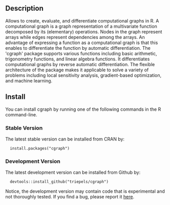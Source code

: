 ## Description
Allows to create, evaluate, and differentiate computational graphs in R. A computational graph is a graph representation of a multivariate function decomposed by its (elementary) operations. Nodes in the graph represent arrays while edges represent dependencies among the arrays. An advantage of expressing a function as a computational graph is that this enables to differentiate the function by automatic differentiation. The 'cgraph' package supports various functions including basic arithmetic, trigonometry functions, and linear algebra functions. It differentiates computational graphs by reverse automatic differentiation. The flexible architecture of the package makes it applicable to solve a variety of problems including local sensitivity analysis, gradient-based optimization, and machine learning.

## Install

You can install cgraph by running one of the following commands in the R command-line.

### Stable Version

The latest stable version can be installed from CRAN by:

```{r eval = F}
  install.packages("cgraph")
```

### Development Version

The latest development version can be installed from Github by:

```{r eval = F}
  devtools::install_github("triepels/cgraph")
```

Notice, the development version may contain code that is experimental and not thoroughly tested. If you find a bug, please report it [here](https://github.com/triepels/cgraph/issues).

